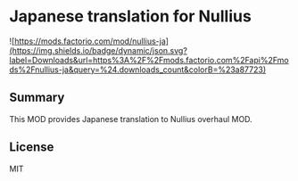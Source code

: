 # Japanese translation for Nullius

![https://mods.factorio.com/mod/nullius-ja](https://img.shields.io/badge/dynamic/json.svg?label=Downloads&url=https%3A%2F%2Fmods.factorio.com%2Fapi%2Fmods%2Fnullius-ja&query=%24.downloads_count&colorB=%23a87723)

## Summary

This MOD provides Japanese translation to Nullius overhaul MOD.

## License

MIT
